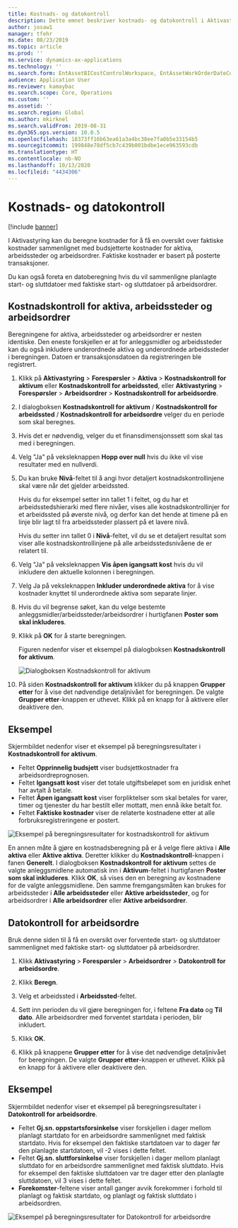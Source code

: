 ```yaml
---
title: Kostnads- og datokontroll
description: Dette emnet beskriver kostnads- og datokontroll i Aktivastyring.
author: josaw1
manager: tfehr
ms.date: 08/23/2019
ms.topic: article
ms.prod: ''
ms.service: dynamics-ax-applications
ms.technology: ''
ms.search.form: EntAssetBICostControlWorkspace, EntAssetWorkOrderDateControl, EntAssetWorkOrderForecastCostInfoPart, EntAssetMaintenanceCostTrans, EntAssetWorkOrderDateControlCalcDialog, EntAssetCostControl, EntAssetCostObjectCalendar, EntAssetWorkOrderCostInfoPart
audience: Application User
ms.reviewer: kamaybac
ms.search.scope: Core, Operations
ms.custom: ''
ms.assetid: ''
ms.search.region: Global
ms.author: mkirknel
ms.search.validFrom: 2019-08-31
ms.dyn365.ops.version: 10.0.5
ms.openlocfilehash: 18373ff16b63ea61a3a4bc38ee7fa0b5e33154b5
ms.sourcegitcommit: 199848e78df5cb7c439b001bdbe1ece963593cdb
ms.translationtype: HT
ms.contentlocale: nb-NO
ms.lasthandoff: 10/13/2020
ms.locfileid: "4434306"
---
```

# <a name="cost-and-date-control"></a>Kostnads- og datokontroll

[!include [banner](../../includes/banner.md)]

 

I Aktivastyring kan du beregne kostnader for å få en oversikt over faktiske kostnader sammenlignet med budsjetterte kostnader for aktiva, arbeidssteder og arbeidsordrer. Faktiske kostnader er basert på posterte transaksjoner. 

Du kan også foreta en datoberegning hvis du vil sammenligne planlagte start- og sluttdatoer med faktiske start- og sluttdatoer på arbeidsordrer.

## <a name="cost-control-for-assets-functional-locations-and-work-orders"></a>Kostnadskontroll for aktiva, arbeidssteder og arbeidsordrer

Beregningene for aktiva, arbeidssteder og arbeidsordrer er nesten identiske. Den eneste forskjellen er at for anleggsmidler og arbeidssteder kan du også inkludere underordnede aktiva og underordnede arbeidssteder i beregningen. Datoen er transaksjonsdatoen da registreringen ble registrert.

1. Klikk på **Aktivastyring** > **Forespørsler** > **Aktiva** > **Kostnadskontroll for aktivum** eller **Kostnadskontroll for arbeidssted**, eller **Aktivastyring** > **Forespørsler** > **Arbeidsordrer** > **Kostnadskontroll for arbeidsordre**.

2. I dialogboksen **Kostnadskontroll for aktivum** / **Kostnadskontroll for arbeidssted** / **Kostnadskontroll for arbeidsordre** velger du en periode som skal beregnes.

3. Hvis det er nødvendig, velger du et finansdimensjonssett som skal tas med i beregningen.

4. Velg "Ja" på veksleknappen **Hopp over null** hvis du ikke vil vise resultater med en nullverdi.

5. Du kan bruke **Nivå**-feltet til å angi hvor detaljert kostnadskontrollinjene skal være når det gjelder arbeidssted. 

    Hvis du for eksempel setter inn tallet 1 i feltet, og du har et arbeidsstedshierarki med flere nivåer, vises alle kostnadskontrollinjer for et arbeidssted på øverste nivå, og derfor kan det hende at timene på en linje blir lagt til fra arbeidssteder plassert på et lavere nivå. 
    
    Hvis du setter inn tallet 0 i **Nivå**-feltet, vil du se et detaljert resultat som viser alle kostnadskontrollinjene på alle arbeidsstedsnivåene de er relatert til.

6. Velg "Ja" på veksleknappen **Vis åpen igangsatt kost** hvis du vil inkludere den aktuelle kolonnen i beregningen.

7. Velg Ja på veksleknappen **Inkluder underordnede aktiva** for å vise kostnader knyttet til underordnede aktiva som separate linjer.

8. Hvis du vil begrense søket, kan du velge bestemte anleggsmidler/arbeidssteder/arbeidsordrer i hurtigfanen **Poster som skal inkluderes**.

9. Klikk på **OK** for å starte beregningen.

    Figuren nedenfor viser et eksempel på dialogboksen **Kostnadskontroll for aktivum**.

    ![Dialogboksen Kostnadskontroll for aktivum](media/01-controlling-and-reporting.png)

10. På siden **Kostnadskontroll for aktivum** klikker du på knappen **Grupper etter** for å vise det nødvendige detaljnivået for beregningen. De valgte **Grupper etter**-knappen er uthevet. Klikk på en knapp for å aktivere eller deaktivere den.

## <a name="example"></a>Eksempel

Skjermbildet nedenfor viser et eksempel på beregningsresultater i **Kostnadskontroll for aktivum**.

- Feltet **Opprinnelig budsjett** viser budsjettkostnader fra arbeidsordreprognosen. 
- Feltet **Igangsatt kost** viser det totale utgiftsbeløpet som en juridisk enhet har avtalt å betale. 
- Feltet **Åpen igangsatt kost** viser forpliktelser som skal betales for varer, timer og tjenester du har bestilt eller mottatt, men ennå ikke betalt for. 
- Feltet **Faktiske kostnader** viser de relaterte kostnadene etter at alle forbruksregistreringene er postert.

![Eksempel på beregningsresultater for kostnadskontroll for aktivum](media/02-controlling-and-reporting.png)

En annen måte å gjøre en kostnadsberegning på er å velge flere aktiva i **Alle aktiva** eller **Aktive aktiva**. Deretter klikker du **Kostnadskontroll**-knappen i fanen **Generelt**. I dialogboksen **Kostnadskontroll for aktivum** settes de valgte anleggsmidlene automatisk inn i **Aktivum**-feltet i hurtigfanen **Poster som skal inkluderes**. Klikk **OK**, så vises den en beregning av kostnadene for de valgte anleggsmidlene. Den samme fremgangsmåten kan brukes for arbeidssteder i **Alle arbeidssteder** eller **Aktive arbeidssteder**, og for arbeidsordrer i **Alle arbeidsordrer** eller **Aktive arbeidsordrer**.


## <a name="work-order-date-control"></a>Datokontroll for arbeidsordre

Bruk denne siden til å få en oversikt over forventede start- og sluttdatoer sammenlignet med faktiske start- og sluttdatoer på arbeidsordrer.

1. Klikk **Aktivastyring** > **Forespørsler** > **Arbeidsordrer** > **Datokontroll for arbeidsordre**.

2. Klikk **Beregn**.

3. Velg et arbeidssted i **Arbeidssted**-feltet.

4. Sett inn perioden du vil gjøre beregningen for, i feltene **Fra dato** og **Til dato**. Alle arbeidsordrer med forventet startdata i perioden, blir inkludert.

5. Klikk **OK**.

6. Klikk på knappene **Grupper etter** for å vise det nødvendige detaljnivået for beregningen. De valgte **Grupper etter**-knappen er uthevet. Klikk på en knapp for å aktivere eller deaktivere den.

## <a name="example"></a>Eksempel

Skjermbildet nedenfor viser et eksempel på beregningsresultater i **Datokontroll for arbeidsordre**.

- Feltet **Gj.sn. oppstartsforsinkelse** viser forskjellen i dager mellom planlagt startdato for en arbeidsordre sammenlignet med faktisk startdato. Hvis for eksempel den faktiske startdatoen var to dager før den planlagte startdatoen, vil -2 vises i dette feltet.  
- Feltet **Gj.sn. sluttforsinkelse** viser forskjellen i dager mellom planlagt sluttdato for en arbeidsordre sammenlignet med faktisk sluttdato. Hvis for eksempel den faktiske sluttdatoen var tre dager etter den planlagte sluttdatoen, vil 3 vises i dette feltet.  
- **Forekomster**-feltene viser antall ganger avvik forekommer i forhold til planlagt og faktisk startdato, og planlagt og faktisk sluttdato i arbeidsordren.

![Eksempel på beregningsresultater for Datokontroll for arbeidsordre](media/03-controlling-and-reporting.png)


